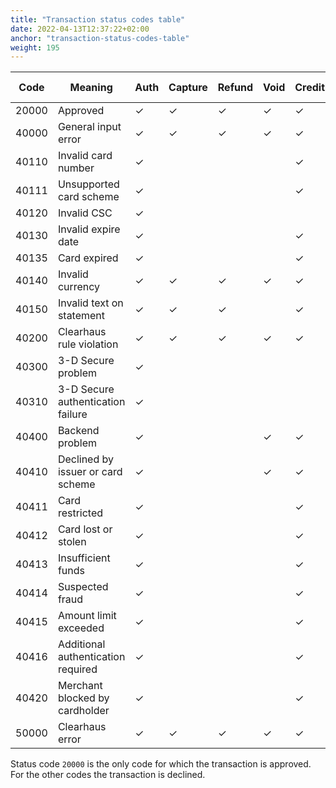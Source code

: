 ```yaml
---
title: "Transaction status codes table"
date: 2022-04-13T12:37:22+02:00
anchor: "transaction-status-codes-table"
weight: 195
---
```

| Code  | Meaning                            | Auth | Capture | Refund | Void | Credit | Debit  | Debit Refund |
|-------|------------------------------------|------|---------|--------|------|--------|--------|--------------|
| 20000 | Approved                           | ✓    | ✓       | ✓      | ✓    | ✓      | ✓      | ✓            |
| 40000 | General input error                | ✓    | ✓       | ✓      | ✓    | ✓      | ✓      | ✓            |
| 40110 | Invalid card number                | ✓    |         |        |      | ✓      | ✓      | ✓            |
| 40111 | Unsupported card scheme            | ✓    |         |        |      | ✓      | ✓      |              |
| 40120 | Invalid CSC                        | ✓    |         |        |      |        | ✓      | ✓            |
| 40130 | Invalid expire date                | ✓    |         |        |      | ✓      | ✓      |              |
| 40135 | Card expired                       | ✓    |         |        |      | ✓      | ✓      | ✓            |
| 40140 | Invalid currency                   | ✓    | ✓       | ✓      | ✓    | ✓      | ✓      | ✓            |
| 40150 | Invalid text on statement          | ✓    | ✓       | ✓      |      | ✓      | ✓      |              |
| 40200 | Clearhaus rule violation           | ✓    | ✓       | ✓      | ✓    | ✓      | ✓      | ✓            |
| 40300 | 3-D Secure problem                 | ✓    |         |        |      |        | ✓      |              |
| 40310 | 3-D Secure authentication failure  | ✓    |         |        |      |        | ✓      |              |
| 40400 | Backend problem                    | ✓    |         |        | ✓    | ✓      | ✓      | ✓            |
| 40410 | Declined by issuer or card scheme  | ✓    |         |        | ✓    | ✓      | ✓      | ✓            |
| 40411 | Card restricted                    | ✓    |         |        |      | ✓      | ✓      | ✓            |
| 40412 | Card lost or stolen                | ✓    |         |        |      | ✓      | ✓      | ✓            |
| 40413 | Insufficient funds                 | ✓    |         |        |      | ✓      | ✓      | ✓            |
| 40414 | Suspected fraud                    | ✓    |         |        |      | ✓      | ✓      | ✓            |
| 40415 | Amount limit exceeded              | ✓    |         |        |      | ✓      | ✓      | ✓            |
| 40416 | Additional authentication required | ✓    |         |        |      | ✓      | ✓      | ✓            |
| 40420 | Merchant blocked by cardholder     | ✓    |         |        |      | ✓      | ✓      | ✓            |
| 50000 | Clearhaus error                    | ✓    | ✓       | ✓      | ✓    | ✓      | ✓      | ✓            |

Status code `20000` is the only code for which the transaction is approved. For the other codes the transaction is declined.
